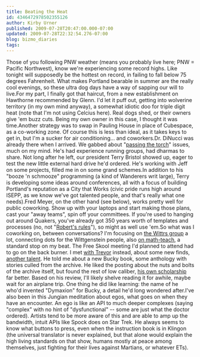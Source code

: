 ```yaml
---
title: Beating the Heat
id: 4346472978502355126
author: Kirby Urner
published: 2009-07-28T20:47:00.000-07:00
updated: 2009-07-28T22:32:54.276-07:00
blog: bizmo_diaries
tags: 
---
```


[](http://www.flickr.com/photos/17157315@N00/3766532841/)Those of you following PNW weather (means you probably live here; PNW = Pacific Northwest), know we're experiencing some record highs.  Like tonight will supposedly be the hottest on record, in failing to fall below 75 degrees Fahrenheit.  What makes Portland bearable in summer are the really cool evenings, so these ultra dog days have a way of sapping our will to live.For my part, I finally got that haircut, from a new establishment on Hawthorne recommended by Glenn.  I'd let it puff out, getting into wolverine territory (in my own mind anyway), a somewhat idiotic doo for triple digit heat (note that I'm not using Celcius here).  Real dogs shed, or their owners give 'em buzz cuts.  Being my own owner in this case, I thought it was time.Another strategy was to swap in Pauling House in place of Cubespace, as a co-working zone.  Of course this is less than ideal, as it takes keys to get in, but I'm a sucker for air conditioning... and coworkers.Dr. DiNucci was already there when I arrived.  We gabbed about "[passing the torch](http://controlroom.blogspot.com/2009/07/passing-torch.html)" issues, much on my mind.  He's had experience running groups, had dharmas to share.  Not long after he left, our president Terry Bristol showed up, eager to test the new little external hard drive he'd ordered.  He's working with Jeff on some projects, filled me in on some grand schemes.In addition to his "booze 'n schmooze" programming (a kind of Wanderers writ large), Terry is developing some ideas around conferences, all with a focus of building Portland's reputation as a City that Works (civic pride runs high around ISEPP, as we know we've got talented people, and that's really what one needs).Fred Meyer, on the other hand (see below), works pretty well for public coworking.  Show up with your laptops and start making those plans, cast your "away teams", spin off your committees.  If you're used to hanging out around Quakers, you've already got 350 years worth of templates and processes (no, not "[Robert's rules](http://www.robertsrules.com/)"), so might as well use 'em.So what was I coworking on, between conversations?  I'm focusing on [the Wittrs group](http://groups.google.com/group/Wittrs) a lot, connecting dots for the Wittgenstein people, also [on math-teach](http://mathforum.org/kb/message.jspa?messageID=6797080&tstart=0), a standard stop on my beat.  The Free Skool meeting I'd planned to attend had to go on the back burner.  I met [with Trevor](http://www.flickr.com/photos/17157315@N00/3767629224/) instead, about some new finds, [another talent](http://www.flickr.com/photos/17157315@N00/3767629618/in/photostream/).  He told me about a new Bucky book, some anthology with stories culled from the archive.  He liked the posting about the nuts and bolts of the archive itself, but found the rest of low caliber, [his own scholarship](http://www.synchronofile.com/) far better.  Based on his review, I'll likely shelve reading it for awhile, maybe wait for an airplane trip.  One thing he did like learning:  the name of he who'd invented "Dymaxion" for Bucky, a detail he'd long wondered after.I've also been in this Jungian meditation about egos, what goes on when they have an encounter.  An ego is like an API to much deeper complexes (saying "complex" with no hint of "dysfunctional" -- some are just what the doctor ordered).  Artists tend to be more aware of this and are able to amp up the bandwidth, intuit APIs like Spock does on Star Trek.  He always seems to know what buttons to press, even when the instruction book is in Klingon (the universal translator is never explained, but that alone would explain the high living standards on that show, humans mostly at peace among themselves, just fighting for their lives against Martians, or whatever ETs).